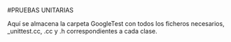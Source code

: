 #PRUEBAS UNITARIAS

Aquí se almacena la carpeta GoogleTest con todos los ficheros necesarios, <clase>_unittest.cc, <clas>.cc y <clase>.h correspondientes a cada clase.
